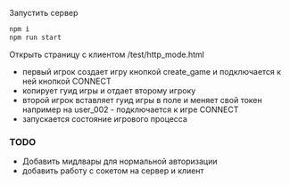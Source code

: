 Запустить сервер

```sh
npm i
npm run start
```
Открыть страницу с клиентом /test/http_mode.html

- первый игрок создает игру кнопкой create_game и подключается к ней кнопкой CONNECT
- копирует гуид игры и отдает второму игроку
- второй игрок вставляет гуид игры в поле и меняет свой токен например на user_002 - подключается к игре CONNECT
- запускается состояние игрового процесса

### TODO

- Добавить мидлвары для нормальной авторизации
- добавить работу с сокетом на сервер и клиент